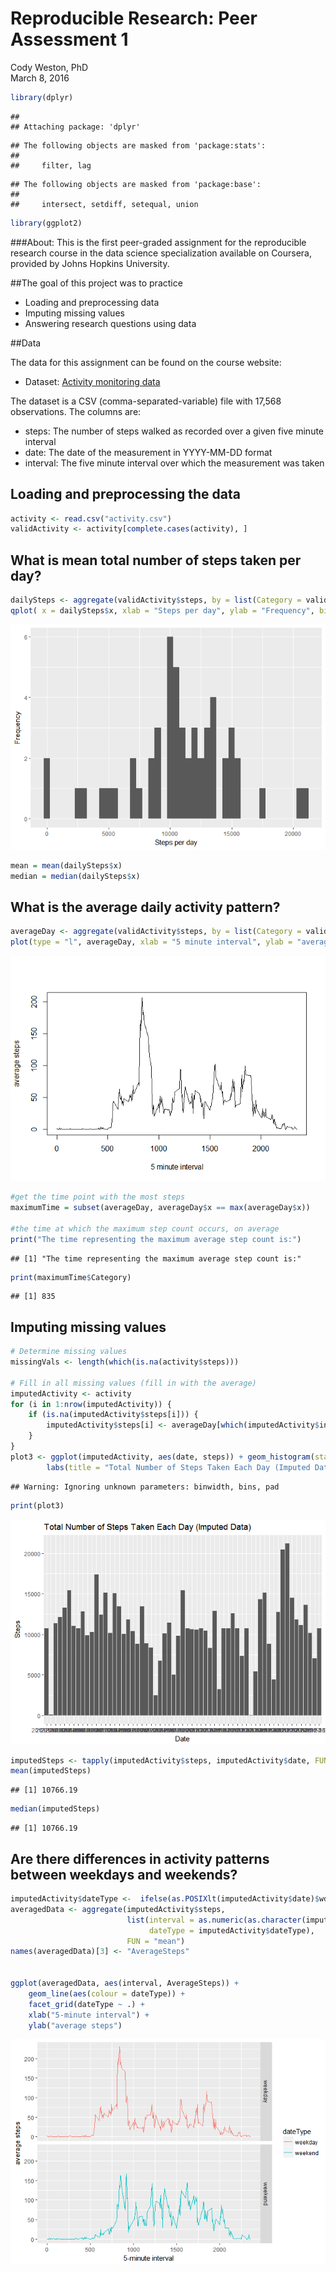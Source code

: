# Reproducible Research: Peer Assessment 1
Cody Weston, PhD  
March 8, 2016  

```r
library(dplyr)
```

```
## 
## Attaching package: 'dplyr'
```

```
## The following objects are masked from 'package:stats':
## 
##     filter, lag
```

```
## The following objects are masked from 'package:base':
## 
##     intersect, setdiff, setequal, union
```

```r
library(ggplot2)
```

###About: This is the first peer-graded assignment for the reproducible research course in the data science specialization available on Coursera, provided by Johns Hopkins University. 

##The goal of this project was to practice 

* Loading and preprocessing data
* Imputing missing values
* Answering research questions using data


##Data

The data for this assignment can be found on the course website: 
* Dataset: [Activity monitoring data](https://d396qusza40orc.cloudfront.net/repdata%2Fdata%2Factivity.zip)

The dataset is a CSV (comma-separated-variable) file with 17,568 observations. The columns are:

* steps: The number of steps walked as recorded over a given five minute interval
* date: The date of the measurement in YYYY-MM-DD format
* interval: The five minute interval over which the measurement was taken


## Loading and preprocessing the data

```r
activity <- read.csv("activity.csv")
validActivity <- activity[complete.cases(activity), ]
```

## What is mean total number of steps taken per day?

```r
dailySteps <- aggregate(validActivity$steps, by = list(Category = validActivity$date), sum)
qplot( x = dailySteps$x, xlab = "Steps per day", ylab = "Frequency", binwidth = 500)
```

![](PA1_template_files/figure-html/unnamed-chunk-3-1.png)<!-- -->

```r
mean = mean(dailySteps$x)
median = median(dailySteps$x)
```

## What is the average daily activity pattern?

```r
averageDay <- aggregate(validActivity$steps, by = list(Category = validActivity$interval), mean)
plot(type = "l", averageDay, xlab = "5 minute interval", ylab = "average steps")
```

![](PA1_template_files/figure-html/unnamed-chunk-4-1.png)<!-- -->

```r
#get the time point with the most steps
maximumTime = subset(averageDay, averageDay$x == max(averageDay$x))

#the time at which the maximum step count occurs, on average
print("The time representing the maximum average step count is:") 
```

```
## [1] "The time representing the maximum average step count is:"
```

```r
print(maximumTime$Category)
```

```
## [1] 835
```



## Imputing missing values

```r
# Determine missing values
missingVals <- length(which(is.na(activity$steps)))

# Fill in all missing values (fill in with the average)
imputedActivity <- activity
for (i in 1:nrow(imputedActivity)) {
    if (is.na(imputedActivity$steps[i])) {
        imputedActivity$steps[i] <- averageDay[which(imputedActivity$interval[i] == averageDay$Category), ]$x
    }
}
plot3 <- ggplot(imputedActivity, aes(date, steps)) + geom_histogram(stat = "identity",binwidth = .5) +
        labs(title = "Total Number of Steps Taken Each Day (Imputed Data)",x = "Date", y = "Steps")
```

```
## Warning: Ignoring unknown parameters: binwidth, bins, pad
```

```r
print(plot3)
```

![](PA1_template_files/figure-html/unnamed-chunk-5-1.png)<!-- -->

```r
imputedSteps <- tapply(imputedActivity$steps, imputedActivity$date, FUN = sum)
mean(imputedSteps)
```

```
## [1] 10766.19
```

```r
median(imputedSteps)
```

```
## [1] 10766.19
```

## Are there differences in activity patterns between weekdays and weekends?

```r
imputedActivity$dateType <-  ifelse(as.POSIXlt(imputedActivity$date)$wday %in% c(0,6), 'weekend', 'weekday')
averagedData <- aggregate(imputedActivity$steps,
                          list(interval = as.numeric(as.character(imputedActivity$interval)),
                               dateType = imputedActivity$dateType),
                          FUN = "mean")
names(averagedData)[3] <- "AverageSteps"


ggplot(averagedData, aes(interval, AverageSteps)) + 
    geom_line(aes(colour = dateType)) + 
    facet_grid(dateType ~ .) +
    xlab("5-minute interval") + 
    ylab("average steps")
```

![](PA1_template_files/figure-html/unnamed-chunk-6-1.png)<!-- -->
